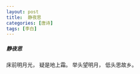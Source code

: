 ```yaml
---
layout: post
title:  静夜思
categories: [唐诗]
tags: [李白]
---
```


##### 静夜思


床前明月光，
疑是地上霜。
举头望明月，
低头思故乡。



